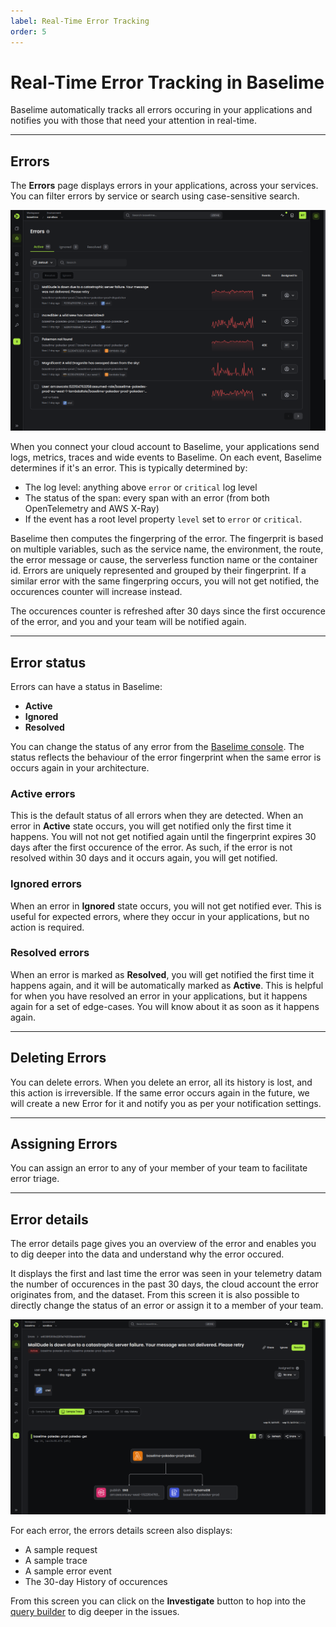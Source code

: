 ```yaml
---
label: Real-Time Error Tracking
order: 5
---
```


# Real-Time Error Tracking in Baselime


Baselime automatically tracks all errors occuring in your applications and notifies you with those that need your attention in real-time.

---

## Errors

The **Errors** page displays errors in your applications, across your services. You can filter errors by service or search using case-sensitive search.

![](../assets/images/illustrations/analyzing-data/errors/errors.png)

When you connect your cloud account to Baselime, your applications send logs, metrics, traces and wide events to Baselime. On each event, Baselime determines if it's an error. This is typically determined by:
- The log level: anything above `error` or `critical` log level
- The status of the span: every span with an error (from both OpenTelemetry and AWS X-Ray)
- If the event has a root level property `level` set to `error` or `critical`.

Baselime then computes the fingerpring of the error. The fingerprit is based on multiple variables, such as the service name, the environment, the route, the error message or cause, the serverless function name or the container id. Errors are uniquely represented and grouped by their fingerprint. If a similar error with the same fingerpring occurs, you will not get notified, the occurences counter will increase instead.

The occurences counter is refreshed after 30 days since the first occurence of the error, and you and your team will be notified again.

---

## Error status

Errors can have a status in Baselime:
- **Active**
- **Ignored**
- **Resolved**

You can change the status of any error from the [Baselime console](https://console.baselime.io). The status reflects the behaviour of the error fingerprint when the same error is occurs again in your architecture.

### Active errors

This is the default status of all errors when they are detected. When an error in **Active** state occurs, you will get notified only the first time it happens. You will not not get notified again until the fingerprint expires 30 days after the first occurence of the error. As such, if the error is not resolved within 30 days and it occurs again, you will get notified.

### Ignored errors

When an error in **Ignored** state occurs, you will not get notified ever. This is useful for expected errors, where they occur in your applications, but no action is required.

### Resolved errors

When an error is marked as **Resolved**, you will get notified the first time it happens again, and it will be automatically marked as **Active**. This is helpful for when you have resolved an error in your applications, but it happens again for a set of edge-cases. You will know about it as soon as it happens again.

---

## Deleting Errors

You can delete errors. When you delete an error, all its history is lost, and this action is irreversible. If the same error occurs again in the future, we will create a new Error for it and notify you as per your notification settings.

---

## Assigning Errors

You can assign an error to any of your member of your team to facilitate error triage.

---


## Error details

The error details page gives you an overview of the error and enables you to dig deeper into the data and understand why the error occured.

It displays the first and last time the error was seen in your telemetry datam the number of occurences in the past 30 days, the cloud account the error originates from, and the dataset. From this screen it is also possible to directly change the status of an error or assign it to a member of your team.

![](../assets/images/illustrations/analyzing-data/errors/details.png)

For each error, the errors details screen also displays:
- A sample request
- A sample trace
- A sample error event
- The 30-day History of occurences

From this screen you can click on the **Investigate** button to hop into the [query builder](./queries.md) to dig deeper in the issues.

